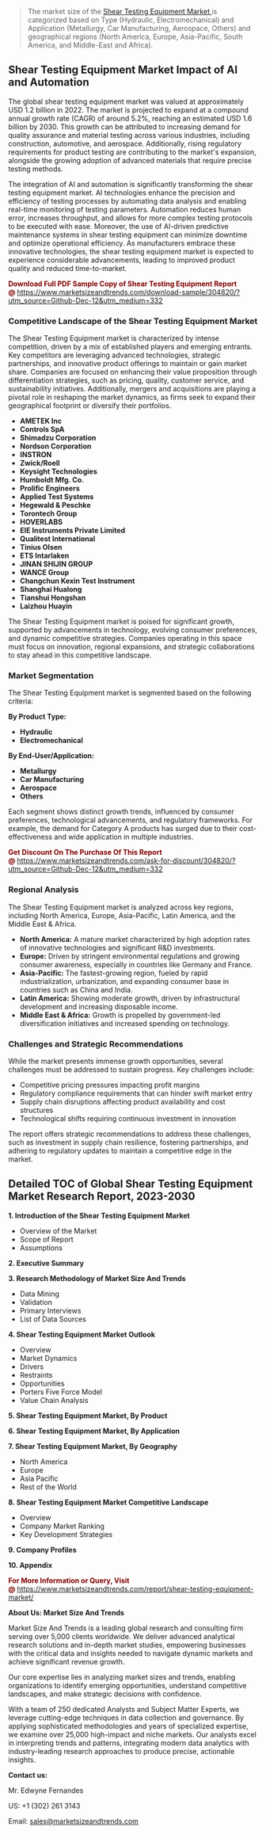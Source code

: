 <blockquote><p>The market size of the <a href="https://www.marketsizeandtrends.com/download-sample/304820/?utm_source=Github-Dec-12&amp;utm_medium=332" target="_blank">Shear Testing Equipment Market </a>is categorized based on Type (Hydraulic, Electromechanical) and Application (Metallurgy, Car Manufacturing, Aerospace, Others) and geographical regions (North America, Europe, Asia-Pacific, South America, and Middle-East and Africa).</p></blockquote><p><h2>Shear Testing Equipment Market Impact of AI and Automation</h2><p>The global shear testing equipment market was valued at approximately USD 1.2 billion in 2022. The market is projected to expand at a compound annual growth rate (CAGR) of around 5.2%, reaching an estimated USD 1.6 billion by 2030. This growth can be attributed to increasing demand for quality assurance and material testing across various industries, including construction, automotive, and aerospace. Additionally, rising regulatory requirements for product testing are contributing to the market's expansion, alongside the growing adoption of advanced materials that require precise testing methods.</p><p>The integration of AI and automation is significantly transforming the shear testing equipment market. AI technologies enhance the precision and efficiency of testing processes by automating data analysis and enabling real-time monitoring of testing parameters. Automation reduces human error, increases throughput, and allows for more complex testing protocols to be executed with ease. Moreover, the use of AI-driven predictive maintenance systems in shear testing equipment can minimize downtime and optimize operational efficiency. As manufacturers embrace these innovative technologies, the shear testing equipment market is expected to experience considerable advancements, leading to improved product quality and reduced time-to-market.</p></p><p><strong><span style="color: #800000;">Download Full PDF Sample Copy of Shear Testing Equipment Report @</span>&nbsp;</strong><a href="https://www.marketsizeandtrends.com/download-sample/304820/?utm_source=Github-Dec-12&amp;utm_medium=332">https://www.marketsizeandtrends.com/download-sample/304820/?utm_source=Github-Dec-12&amp;utm_medium=332</a></p><h3>Competitive Landscape of the Shear Testing Equipment Market</h3><p>The Shear Testing Equipment market is characterized by intense competition, driven by a mix of established players and emerging entrants. Key competitors are leveraging advanced technologies, strategic partnerships, and innovative product offerings to maintain or gain market share. Companies are focused on enhancing their value proposition through differentiation strategies, such as pricing, quality, customer service, and sustainability initiatives. Additionally, mergers and acquisitions are playing a pivotal role in reshaping the market dynamics, as firms seek to expand their geographical footprint or diversify their portfolios.</p><p><strong><p><ul><li>AMETEK Inc </li><li> Controls SpA </li><li> Shimadzu Corporation </li><li> Nordson Corporation </li><li> INSTRON </li><li> Zwick/Roell </li><li> Keysight Technologies </li><li> Humboldt Mfg. Co. </li><li> Prolific Engineers </li><li> Applied Test Systems </li><li> Hegewald & Peschke </li><li> Torontech Group </li><li> HOVERLABS </li><li> EIE Instruments Private Limited </li><li> Qualitest International </li><li> Tinius Olsen </li><li> ETS Intarlaken </li><li> JINAN SHIJIN GROUP </li><li> WANCE Group </li><li> Changchun Kexin Test Instrument </li><li> Shanghai Hualong </li><li> Tianshui Hongshan </li><li> Laizhou Huayin</p></li></ul></p></strong></p><p>The Shear Testing Equipment market is poised for significant growth, supported by advancements in technology, evolving consumer preferences, and dynamic competitive strategies. Companies operating in this space must focus on innovation, regional expansions, and strategic collaborations to stay ahead in this competitive landscape.</p><h3>Market Segmentation</h3><p>The Shear Testing Equipment market is segmented based on the following criteria:</p><p><strong>By Product Type:</strong></p><p><strong><p><ul><li>Hydraulic </li><li> Electromechanical</p></li></ul></p></strong></p><p><strong>By End-User/Application:</strong></p><p><strong><p><ul><li>Metallurgy </li><li> Car Manufacturing </li><li> Aerospace </li><li> Others</p></li></ul></p></strong></p><p>Each segment shows distinct growth trends, influenced by consumer preferences, technological advancements, and regulatory frameworks. For example, the demand for Category A products has surged due to their cost-effectiveness and wide application in multiple industries.</p><p><strong><span style="color: #800000;">Get Discount On The Purchase Of This Report @&nbsp;</span></strong><a href="https://www.marketsizeandtrends.com/ask-for-discount/304820/?utm_source=Github-Dec-12&amp;utm_medium=332">https://www.marketsizeandtrends.com/ask-for-discount/304820/?utm_source=Github-Dec-12&amp;utm_medium=332</a></p><h3>Regional Analysis</h3><p>The Shear Testing Equipment market is analyzed across key regions, including North America, Europe, Asia-Pacific, Latin America, and the Middle East &amp; Africa.</p><ul><li><strong>North America:</strong> A mature market characterized by high adoption rates of innovative technologies and significant R&amp;D investments.</li><li><strong>Europe:</strong> Driven by stringent environmental regulations and growing consumer awareness, especially in countries like Germany and France.</li><li><strong>Asia-Pacific:</strong> The fastest-growing region, fueled by rapid industrialization, urbanization, and expanding consumer base in countries such as China and India.</li><li><strong>Latin America:</strong> Showing moderate growth, driven by infrastructural development and increasing disposable income.</li><li><strong>Middle East &amp; Africa:</strong> Growth is propelled by government-led diversification initiatives and increased spending on technology.</li></ul><h3>Challenges and Strategic Recommendations</h3><p>While the market presents immense growth opportunities, several challenges must be addressed to sustain progress. Key challenges include:</p><ul><li>Competitive pricing pressures impacting profit margins</li><li>Regulatory compliance requirements that can hinder swift market entry</li><li>Supply chain disruptions affecting product availability and cost structures</li><li>Technological shifts requiring continuous investment in innovation</li></ul><p>The report offers strategic recommendations to address these challenges, such as investment in supply chain resilience, fostering partnerships, and adhering to regulatory updates to maintain a competitive edge in the market.</p><h2>Detailed TOC of Global Shear Testing Equipment Market Research Report, 2023-2030</h2><p><strong>1. Introduction of the Shear Testing Equipment Market</strong></p><ul><li>Overview of the Market</li><li>Scope of Report</li><li>Assumptions&nbsp;</li></ul><p><strong>2. Executive Summary</strong></p><p><strong>3. Research Methodology of <strong>Market Size And Trends</strong></strong></p><ul><li>Data Mining</li><li>Validation</li><li>Primary Interviews</li><li>List of Data Sources&nbsp;</li></ul><p><strong>4. Shear Testing Equipment Market Outlook</strong></p><ul><li>Overview</li><li>Market Dynamics</li><li>Drivers</li><li>Restraints</li><li>Opportunities</li><li>Porters Five Force Model</li><li>Value Chain Analysis&nbsp;</li></ul><p><strong>5. Shear Testing Equipment Market, By Product</strong></p><p><strong>6. Shear Testing Equipment Market, By Application</strong></p><p><strong>7. Shear Testing Equipment Market, By Geography</strong></p><ul><li>North America</li><li>Europe</li><li>Asia Pacific</li><li>Rest of the World&nbsp;</li></ul><p><strong>8. Shear Testing Equipment Market Competitive Landscape</strong></p><ul><li>Overview</li><li>Company Market Ranking</li><li>Key Development Strategies&nbsp;</li></ul><p><strong>9. Company Profiles</strong></p><p><strong>10. Appendix</strong></p><p><strong><span style="color: #800000;">For More Information or Query, Visit @&nbsp;</span></strong><a href="https://www.marketsizeandtrends.com/report/shear-testing-equipment-market/">https://www.marketsizeandtrends.com/report/shear-testing-equipment-market/</a></p><p></p><p><strong>About Us:&nbsp;Market Size And Trends</strong></p><p>Market Size And Trends&nbsp;is a leading global research and consulting firm serving over 5,000 clients worldwide. We deliver advanced analytical research solutions and in-depth market studies, empowering businesses with the critical data and insights needed to navigate dynamic markets and achieve significant revenue growth.</p><p>Our core expertise lies in analyzing market sizes and trends, enabling organizations to identify emerging opportunities, understand competitive landscapes, and make strategic decisions with confidence.</p><p>With a team of 250 dedicated Analysts and Subject Matter Experts, we leverage cutting-edge techniques in data collection and governance. By applying sophisticated methodologies and years of specialized expertise, we examine over 25,000 high-impact and niche markets. Our analysts excel in interpreting trends and patterns, integrating modern data analytics with industry-leading research approaches to produce precise, actionable insights.</p><p><strong>Contact us:</strong></p><p>Mr. Edwyne Fernandes</p><p>US: +1 (302) 261 3143</p><p>Email: <a href="mailto:sales@marketsizeandtrends.com">sales@marketsizeandtrends.com</a>&nbsp;</p>

